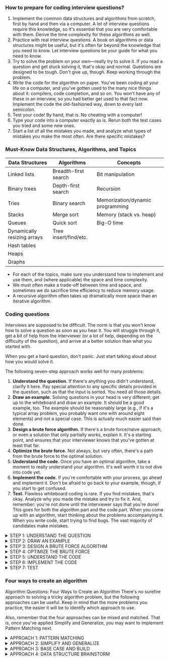 ### How to prepare for coding interview questions? 
1. Implement the common data structures and algorithms from scratch, first by hand and then via a computer. A lot of interview questions require this knowledge, so it's essential that you are very comfortable with them. Derive the time complexity for these algorithms as well.
2. Practice with real interview questions. A book on algorithms or data structures might be useful, but it's often far beyond the knowledge that you need to know. Let interview questions be your guide for what you need to know.
3. Try to solve the problem on your own—really try to solve it. If you read a question and get stuck solving it, that's okay and normal. Questions are designed to be tough. Don't give up, though. Keep working through the problem.
4. Write the code for the algorithm on paper. You've been coding all your life on a computer, and you've gotten used to the many nice things about it: compilers, code completion, and so on. You won't have any of these in an interview, so you had better get used to that fact now. Implement the code the old-fashioned way, down to every last semicolon.
5. Test your code! By hand, that is. No cheating with a computer!
6. Type your code into a computer exactly as is. Rerun both the test cases you tried and some new ones.
7. Start a list of all the mistakes you made, and analyze what types of mistakes you make the most often. Are there specific mistakes?

### Must-Know Data Structures, Algorithms, and Topics

|Data Structures|Algorithms|Concepts|
|----           |----                |----|
|Linked lists	|Breadth-first search|	Bit manipulation|
|Binary trees	|Depth-first search|	Recursion|
|Tries	        |Binary search	|Memorization/dynamic programming|
|Stacks	        |Merge sort	|Memory (stack vs. heap)|
|Queues	        |Quick sort	|Big-O time|
|Dynamically resizing arrays|	Tree insert/find/etc.	
|Hash tables|		
|Heaps		|
|Graphs		|

* For each of the topics, make sure you understand how to implement and use them, and (where applicable) the space and time complexity.
* We must often make a trade-off between time and space, and sometimes we do sacrifice time efficiency to reduce memory usage.
* A recursive algorithm often takes up dramatically more space than an iterative algorithm.

### Coding questions
Interviews are supposed to be difficult. The norm is that you won't know how to solve a question as soon as you hear it. You will struggle through it, get a bit of help from the interviewer (or a lot of help, depending on the difficulty of the question), and arrive at a better solution than what you started with.

When you get a hard question, don't panic. Just start talking aloud about how you would solve it.

The following seven-step approach works well for many problems:

1. **Understand the question.** If there's anything you didn't understand, clarify it here. Pay special attention to any specific details provided in the question, such as that the input is sorted. You need all those details.
2. **Draw an example.** Solving questions in your head is very different; get up to the whiteboard and draw an example. It should be a good example, too. The example should be reasonably large (e.g., if it's a typical array problem, you probably want one with around eight elements) and not a special case. This is actually much easier said than done.
3. **Design a brute force algorithm.** If there's a brute force/naive approach, or even a solution that only partially works, explain it. It's a starting point, and ensures that your interviewer knows that you've gotten at least that far.
4. **Optimize the brute force.** Not always, but very often, there's a path from the brute force to the optimal solution.
5. **Understand the code.** Once you have an optimal algorithm, take a moment to really understand your algorithm. It's well worth it to not dive into code yet.
6. **Implement the code.** If you're comfortable with your process, go ahead and implement it. Don't be afraid to go back to your example, though, if you start to get confused.
7. **Test.** Flawless whiteboard coding is rare. If you find mistakes, that's okay. Analyze why you made the mistake and try to fix it.
And, remember: you're not done until the interviewer says that you're done! This goes for both the algorithm part and the code part. When you come up with an algorithm, start thinking about the problems accompanying it. When you write code, start trying to find bugs. The vast majority of candidates make mistakes.
<details><summary>STEP 1: UNDERSTAND THE QUESTION</summary>
<p>Technical problems are more ambiguous than they might appear, so make sure to ask questions to resolve anything that might be unclear.

Additionally, it's important to make sure that you really remember all those details that the interviewer mentioned. If the interviewer mentioned that the data is sorted, then your optimal algorithm probably depends on that. Or, if the data set has all unique values, this is probably necessary information.
</p>
</details>  
<details><summary>STEP 2: DRAW AN EXAMPLE</summary>
<p>

Consider, for example, a problem to count the number of elements that two sorted and distinct arrays have in common. A typical example that a candidate might come up with is:

A: [1, 3, 8, 9]

B: [3, 4, 5, 10]

This is a bad example for two reasons. First, it's too small. Second, itsn't a special case: the arrays are the same length.

 How is this for an example?

A: [1, 3, 8, 9]

B: [2, 3, 4, 5, 10]

This is a bit better, but itsn't still a special case. The arrays have only one element in common and that element is even at the same index in both arrays.

This is a pretty good example:

A: [1, 5, 9, 13, 14, 20, 21]

B: [1, 9, 10, 11, 13, 14, 15, 16, 21]

This example is fairly large (but not too cumbersome). It has multiple elements in common and they are dispersed throughout the array. We even have two overlapping elements (13 and 14) that are right next to each other.
</p></details>
<details><summary>STEP 3: DESIGN A BRUTE FORCE ALGORITHM</summary>
<p>
As soon as you hear an interview question, try to get a solution out there, even if it's imperfect. You can work with a brute force algorithm to optimize it.

If you're having trouble coming up with an algorithm, remember our approaches to algorithm problems (presented later in this chapter).

Also, when designing your algorithm, don't forget to think about:

1. What are the space and time complexities?
2. What happens if there is a lot of data?
3. Does your design cause other issues? (That is, if you're creating a modified version of a binary search tree, did your design impact the time for insert/find/delete?)
4. If there are other issues, did you make the right trade-offs?
If the interviewer gave you specific data (e.g., mentioned that the data is ages, or in sorted order), have you leveraged that information? There's probably a reason that you're given it.
Even a bad solution is better than no solution. State your bad solution and then state the issues with it.
</p></details>

<details><summary>STEP 4: OPTIMIZE THE BRUTE FORCE</summary>
<p>It often works well to run through the algorithm-by hand with you example and not by writing code. Look for areas to optimize like 1. bottleneck one part of code that taking a long time O(N log N). (2) Unnecessary work searching element on both sides of the tree (3)Duplicate work continously searching for same element </p>
</details>
<details><summary>STEP 5: UNDERSTAND THE CODE</summary>
<p>Run through your algorithm before coding.For example, imagine you're trying to merge two sorted arrays into a new sorted array. Many canditates understand the basic: two pointers, move them through the array, copy the element in order. 

This probably isn't sufficient. You should instead understand it deeply. You need to understand what the variables are, when they update, and why. You should have logic like this formulated before you start coding:

1. Initialize two pointers, p and q, which point to the beginning of A and B, respectively.
2. Initialize k to an index at the start of the result array, R.
Compare the values at p and q.
3. If A[p] is smaller, insert A[p] into R[k]. Increment p and k.
4. If B[q] is smaller, insert B[q] into R[k]. Increment q and k.
Go to step 3.

You don't have to write this out by hand, but you do need to understand it at this level. Trying to skip a step and code before you're totally comfortable will only slow you down.

</p>
</details>
<details><summary>STEP 6: IMPLEMENT THE CODE</summary>
<p>
Don't rush through your code; infact, this will mostl likely hurt you, Just go at a nice, slow pace and remember below advise.

* Use data structures generously.(e.g) finding the minimum age for a group of people, consider defining a data structure to represent a person 
* Modularizing your code first. move discrete steps to a separate function.
* Don't crowd your code `If you feel yourself getting confused while coding, stop and go back to your example. You don't need to code straight through. It's far better that you take a break than write nonsensical code.`
</p>
</details>
<details><summary>STEP 7: TEST</summary>
<p>
It is rare for a candidate to write flawless code. Not testing therefore suggests two problems. First, it leaves bugs in your code. Second, it suggests that you're the type of person who doesn't test their code well.

Therefore, it's very important to test your code.

To discover bugs the fastest, do the following five steps:

1. **Review your code conceptually.** What is the meaning of each line? Does it do what you think it should?
2. **Review error hot spots.** Is there anything in your code that looks funny (e.g., “int n = length − 2”)? Do your boundary conditions look right? What about your base cases (if the code is recursive)?
3. **Test against a small example.** You want your example to create an algorithm to be big, but now you want a small one. An example that's too big will take a long time to run through. This is time-consuming, but it might also cause you to rush the testing and miss serious bugs.
4. **Pinpoint potential issues.** What sorts of test cases would test against specific potential issues? For example, you might sense that there could be a bug with one array that's much shorter than the other; test for this situation specifically.
5. **Test error cases.** Finally, test the true error conditions. What happens on a null string or negative values?
When you find a mistake (which you will), relax. Almost no one writes bug-free code; what's important is how you react to it. Point out the mistake, and carefully analyze why the bug is occurring. Is it really just when you pass in 0, or does it happen in other cases, too?

Bugs are not a big deal (bug-free code is very unusual). The important thing is that you think through how to fix issues you see rather than making a quick and dirty fix. A fix that works for that test case might not work for all test cases, so make sure it's the right one.</p>
</details>

### Four ways to create an algorithm

Algorithm Questions: Four Ways to Create an Algorithm
There's no surefire approach to solving a tricky algorithm problem, but the following approaches can be useful. Keep in mind that the more problems you practice, the easier it will be to identify which approach to use.

Also, remember that the four approaches can be mixed and matched. That is, once you've applied Simplify and Generalize, you may want to implement Pattern Matching next.

<details><summary>APPROACH 1: PATTERN MATCHING</summary>
<p>
Pattern matching means to relate a problem to similar ones, and figure out if you can modify the solution to solve the new problem. This is one reason why practicing lots of problems is important: the more problems you do, the better you get.

Example: A sorted array has been rotated so that the elements might appear in the order 3 4 5 6 7 1 2. How would you find the minimum element?

This question is most similar to the following two well-known problems:

Find the minimum element in an unsorted array.
Find a specific element in an array (e.g., binary search).
Finding the minimum element in an unsorted array isn't a particularly interesting algorithm (you could just iterate through all the elements), nor does it use the information provided (that the array is sorted). It's unlikely to be useful here.

However, binary search is very applicable. You know that the array is sorted but rotated. So it must proceed in an increasing order, then reset and increase again. The minimum element is the reset point.

If you compare the first and middle elements (3 and 6), you know that the range is still increasing. This means that the reset point must be after the 6 (or 3 is the minimum element and the array was never rotated). We can continue to apply the lessons from binary search to pinpoint this reset point, by looking for ranges where LEFT > RIGHT. That is, for a particular point, if LEFT < RIGHT, then the range does not contain the reset. If LEFT > RIGHT, then it does.
</p></details>
<details><summary>APPROACH 2: SIMPLIFY AND GENERALIZE</summary>
<p>
In Simplify and Generalize, we change constraints (data type, size, etc.) to simplify the problem, and then try to solve the simplified problem. Once you have an algorithm for the simplified problem, you can generalize the problem back to its original form. Can you apply the new lessons?

Example: A ransom note can be formed by cutting words out of a magazine to form a new sentence. How would you figure out if a ransom note (string) can be formed from a given magazine (string)?

We can simplify the problem as follows: instead of solving the problem with words, solve it with characters. That is, imagine we are cutting characters out of a magazine to form a ransom note.

We can solve the simplified ransom note problem with characters by simply creating an array and counting the characters. Each spot in the array corresponds to one letter. First, we count the number of times each character in the ransom note appears, and then we go through the magazine to see if we have all of those characters.

When we generalize the algorithm, we do a very similar thing. This time, rather than creating an array with character counts, we create a hash table. Each word maps to the number of times the word appears.
</p></details>
<details><summary>APPROACH 3: BASE CASE AND BUILD</summary>
<p>
Base Case and Build suggests that you solve the algorithm first for a base case (e.g., just one element). Then, try to solve it for elements 1 and 2, assuming that you have the answer for element 1. Then, try to solve it for elements 1, 2, and 3, assuming that you have the answer to elements 1 and 2.

You will notice that Base Case and Build algorithms often lead to natural recursive algorithms.

Example: Design an algorithm to print all permutations of a string. For simplicity, assume all characters are unique.

Consider the following string: abcdefg

Case “a” → {a}
Case “ab” → {ab, ba}
Case “abc” → ?
This is the first interesting case. If we had the answer to permutations “ab,” how could we generate permutations “abc”? Well, the additional letter is c, so we can just stick c in at every possible point. That is:

merge(c, ab) → cab, acb, abc
merge(c, ba) → cba, bca, bac
We can use a recursive algorithm to solve this problem. First, generate all permutations of a string by chopping off the last character and generating all permutations of s[1…n − 1]. Then, insert s[n] into every location of the permuted string.
</p></details>
<details><summary>APPROACH 4: DATA STRUCTURE BRAINSTORM</summary>
<p>
The Data Structure Brainstorm approach admittedly feels somewhat hacky, but it often works. In this approach, we simply run through a list of data structures and try to apply each one. This approach works because many algorithms are quite straightforward once we find the right data structure.

A good tip-off that you might want to apply Data Structure Brainstorm is that the interviewer hasn't specified a data structure for the data. This means that you'll probably need to come up with a data structure, and that might be the key to the problem.

**Example: You are building a class with two functions: addNumber(n) and getMedian(). The addNumber(n) method will be called periodically by some external function with an integer value. When getMedian() is called, you need to efficiently return the median of all prior numbers. (If you have an odd number of values, the median is the exact middle of the sorted values. If you have an even number of values, the median is the average between the two middle values.) How would you implement these two methods?**

Let's go through the common data structures and see if using one of them would be helpful.

- **Linked list?** Probably not—linked lists tend not to do very well with accessing and sorting numbers.
- **Array?** Maybe, if we kept the elements sorted. But that's probably expensive. Let's hold off on this and return to it if it's needed.
- **Binary tree?** This is possible, since binary trees do fairly well with ordering. In fact, if the binary search tree is perfectly balanced, the top might be the median. But be careful—if there's an even number of elements, the median is actually the average of the middle two elements. The middle two elements can't both be at the top. There might be a workable algorithm, but let's come back to it.
- **Heap?** A heap is really good at basic ordering and keeping track of maxes and mins. This is actually interesting—if you had two heaps, you could keep track of the bigger half and the smaller half of the elements. 

The bigger half is kept in a min heap, such that the smallest element in the bigger half is at the root. The smaller half is kept in a max heap, such that the biggest element of the smaller half is at the root. Now, with these data structures, you have the potential median elements at the roots. If the heaps are no longer the same size, you can quickly rebalance the heaps by popping an element off one heap and pushing it onto the other.

Note that the more problems you do, the more developed your instinct on which data structure to apply will be. Hash tables, trees, tries, and heaps are some of the best data structures to solve problems.
</p></details>